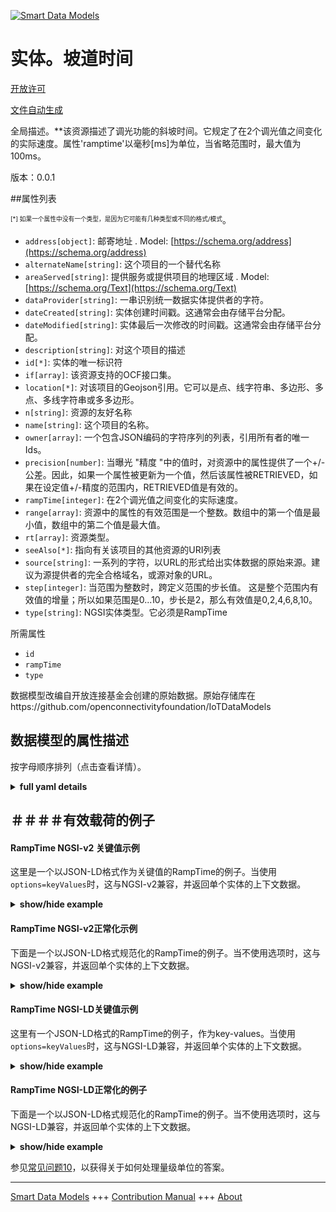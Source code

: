 <!-- 10-Header -->  
[![Smart Data Models](https://smartdatamodels.org/wp-content/uploads/2022/01/SmartDataModels_logo.png "Logo")](https://smartdatamodels.org)  
实体。坡道时间  
=======<!-- /10-Header -->  
<!-- 15-License -->  
[开放许可](https://github.com/smart-data-models//dataModel.OCF/blob/master/RampTime/LICENSE.md)  
[文件自动生成](https://docs.google.com/presentation/d/e/2PACX-1vTs-Ng5dIAwkg91oTTUdt8ua7woBXhPnwavZ0FxgR8BsAI_Ek3C5q97Nd94HS8KhP-r_quD4H0fgyt3/pub?start=false&loop=false&delayms=3000#slide=id.gb715ace035_0_60)  
<!-- /15-License -->  
<!-- 20-Description -->  
全局描述。**该资源描述了调光功能的斜坡时间。它规定了在2个调光值之间变化的实际速度。属性'ramptime'以毫秒[ms]为单位，当省略范围时，最大值为100ms。  
版本：0.0.1  
<!-- /20-Description -->  
<!-- 30-PropertiesList -->  

##属性列表  

<sup><sub>[*] 如果一个属性中没有一个类型，是因为它可能有几种类型或不同的格式/模式</sub></sup>。  
- `address[object]`: 邮寄地址  . Model: [https://schema.org/address](https://schema.org/address)- `alternateName[string]`: 这个项目的一个替代名称  - `areaServed[string]`: 提供服务或提供项目的地理区域  . Model: [https://schema.org/Text](https://schema.org/Text)- `dataProvider[string]`: 一串识别统一数据实体提供者的字符。  - `dateCreated[string]`: 实体创建时间戳。这通常会由存储平台分配。  - `dateModified[string]`: 实体最后一次修改的时间戳。这通常会由存储平台分配。  - `description[string]`: 对这个项目的描述  - `id[*]`: 实体的唯一标识符  - `if[array]`: 该资源支持的OCF接口集。  - `location[*]`: 对该项目的Geojson引用。它可以是点、线字符串、多边形、多点、多线字符串或多多边形。  - `n[string]`: 资源的友好名称  - `name[string]`: 这个项目的名称。  - `owner[array]`: 一个包含JSON编码的字符序列的列表，引用所有者的唯一Ids。  - `precision[number]`: 当曝光 "精度 "中的值时，对资源中的属性提供了一个+/-公差。因此，如果一个属性被更新为一个值，然后该属性被RETRIEVED，如果在设定值+/-精度的范围内，RETRIEVED值是有效的。  - `rampTime[integer]`: 在2个调光值之间变化的实际速度。  - `range[array]`: 资源中的属性的有效范围是一个整数。数组中的第一个值是最小值，数组中的第二个值是最大值。  - `rt[array]`: 资源类型。  - `seeAlso[*]`: 指向有关该项目的其他资源的URI列表  - `source[string]`: 一系列的字符，以URL的形式给出实体数据的原始来源。建议为源提供者的完全合格域名，或源对象的URL。  - `step[integer]`: 当范围为整数时，跨定义范围的步长值。  这是整个范围内有效值的增量；所以如果范围是0...10，步长是2，那么有效值是0,2,4,6,8,10。  - `type[string]`: NGSI实体类型。它必须是RampTime  <!-- /30-PropertiesList -->  
<!-- 35-RequiredProperties -->  
所需属性  
- `id`  - `rampTime`  - `type`  <!-- /35-RequiredProperties -->  
<!-- 40-RequiredProperties -->  
数据模型改编自开放连接基金会创建的原始数据。原始存储库在https://github.com/openconnectivityfoundation/IoTDataModels  
<!-- /40-RequiredProperties -->  
<!-- 50-DataModelHeader -->  
## 数据模型的属性描述  
按字母顺序排列（点击查看详情）。  
<!-- /50-DataModelHeader -->  
<!-- 60-ModelYaml -->  
<details><summary><strong>full yaml details</strong></summary>    
```yaml  
RampTime:    
  description: 'This Resource that describes the ramp time of a dimming function.It specifies the actual speed of changing between 2 dimming values.The Property ''ramptime'' is specified in milliseconds [ms].When range is omitted the maximum value is 100 ms.The ramp time of 0ms indicates the minimal delay possible by the implementation.'    
  properties:    
    address:    
      description: 'The mailing address'    
      properties:    
        addressCountry:    
          description: 'Property. The country. For example, Spain. Model:''https://schema.org/addressCountry'''    
          type: string    
        addressLocality:    
          description: 'Property. The locality in which the street address is, and which is in the region. Model:''https://schema.org/addressLocality'''    
          type: string    
        addressRegion:    
          description: 'Property. The region in which the locality is, and which is in the country. Model:''https://schema.org/addressRegion'''    
          type: string    
        postOfficeBoxNumber:    
          description: 'Property. The post office box number for PO box addresses. For example, 03578. Model:''https://schema.org/postOfficeBoxNumber'''    
          type: string    
        postalCode:    
          description: 'Property. The postal code. For example, 24004. Model:''https://schema.org/https://schema.org/postalCode'''    
          type: string    
        streetAddress:    
          description: 'Property. The street address. Model:''https://schema.org/streetAddress'''    
          type: string    
      type: object    
      x-ngsi:    
        model: https://schema.org/address    
        type: Property    
    alternateName:    
      description: 'An alternative name for this item'    
      type: string    
      x-ngsi:    
        type: Property    
    areaServed:    
      description: 'The geographic area where a service or offered item is provided'    
      type: string    
      x-ngsi:    
        model: https://schema.org/Text    
        type: Property    
    dataProvider:    
      description: 'A sequence of characters identifying the provider of the harmonised data entity.'    
      type: string    
      x-ngsi:    
        type: Property    
    dateCreated:    
      description: 'Entity creation timestamp. This will usually be allocated by the storage platform.'    
      format: date-time    
      type: string    
      x-ngsi:    
        type: Property    
    dateModified:    
      description: 'Timestamp of the last modification of the entity. This will usually be allocated by the storage platform.'    
      format: date-time    
      type: string    
      x-ngsi:    
        type: Property    
    description:    
      description: 'A description of this item'    
      type: string    
      x-ngsi:    
        type: Property    
    id:    
      anyOf: &ramptime_-_properties_-_owner_-_items_-_anyof    
        - description: 'Property. Identifier format of any NGSI entity'    
          maxLength: 256    
          minLength: 1    
          pattern: ^[\w\-\.\{\}\$\+\*\[\]`|~^@!,:\\]+$    
          type: string    
        - description: 'Property. Identifier format of any NGSI entity'    
          format: uri    
          type: string    
      description: 'Unique identifier of the entity'    
      x-ngsi:    
        type: Property    
    if:    
      description: 'The OCF Interface set supported by this Resource.'    
      items:    
        enum:    
          - oic.if.a    
          - oic.if.baseline    
        type: string    
      minItems: 2    
      readOnly: true    
      type: array    
      uniqueItems: true    
      x-ngsi:    
        type: Property    
    location:    
      description: 'Geojson reference to the item. It can be Point, LineString, Polygon, MultiPoint, MultiLineString or MultiPolygon'    
      oneOf:    
        - description: 'GeoProperty. Geojson reference to the item. Point'    
          properties:    
            bbox:    
              items:    
                type: number    
              minItems: 4    
              type: array    
            coordinates:    
              items:    
                type: number    
              minItems: 2    
              type: array    
            type:    
              enum:    
                - Point    
              type: string    
          required:    
            - type    
            - coordinates    
          title: 'GeoJSON Point'    
          type: object    
        - description: 'GeoProperty. Geojson reference to the item. LineString'    
          properties:    
            bbox:    
              items:    
                type: number    
              minItems: 4    
              type: array    
            coordinates:    
              items:    
                items:    
                  type: number    
                minItems: 2    
                type: array    
              minItems: 2    
              type: array    
            type:    
              enum:    
                - LineString    
              type: string    
          required:    
            - type    
            - coordinates    
          title: 'GeoJSON LineString'    
          type: object    
        - description: 'GeoProperty. Geojson reference to the item. Polygon'    
          properties:    
            bbox:    
              items:    
                type: number    
              minItems: 4    
              type: array    
            coordinates:    
              items:    
                items:    
                  items:    
                    type: number    
                  minItems: 2    
                  type: array    
                minItems: 4    
                type: array    
              type: array    
            type:    
              enum:    
                - Polygon    
              type: string    
          required:    
            - type    
            - coordinates    
          title: 'GeoJSON Polygon'    
          type: object    
        - description: 'GeoProperty. Geojson reference to the item. MultiPoint'    
          properties:    
            bbox:    
              items:    
                type: number    
              minItems: 4    
              type: array    
            coordinates:    
              items:    
                items:    
                  type: number    
                minItems: 2    
                type: array    
              type: array    
            type:    
              enum:    
                - MultiPoint    
              type: string    
          required:    
            - type    
            - coordinates    
          title: 'GeoJSON MultiPoint'    
          type: object    
        - description: 'GeoProperty. Geojson reference to the item. MultiLineString'    
          properties:    
            bbox:    
              items:    
                type: number    
              minItems: 4    
              type: array    
            coordinates:    
              items:    
                items:    
                  items:    
                    type: number    
                  minItems: 2    
                  type: array    
                minItems: 2    
                type: array    
              type: array    
            type:    
              enum:    
                - MultiLineString    
              type: string    
          required:    
            - type    
            - coordinates    
          title: 'GeoJSON MultiLineString'    
          type: object    
        - description: 'GeoProperty. Geojson reference to the item. MultiLineString'    
          properties:    
            bbox:    
              items:    
                type: number    
              minItems: 4    
              type: array    
            coordinates:    
              items:    
                items:    
                  items:    
                    items:    
                      type: number    
                    minItems: 2    
                    type: array    
                  minItems: 4    
                  type: array    
                type: array    
              type: array    
            type:    
              enum:    
                - MultiPolygon    
              type: string    
          required:    
            - type    
            - coordinates    
          title: 'GeoJSON MultiPolygon'    
          type: object    
      x-ngsi:    
        type: GeoProperty    
    n:    
      description: 'Friendly name of the Resource'    
      maxLength: 64    
      readOnly: true    
      type: string    
      x-ngsi:    
        type: Property    
    name:    
      description: 'The name of this item.'    
      type: string    
      x-ngsi:    
        type: Property    
    owner:    
      description: 'A List containing a JSON encoded sequence of characters referencing the unique Ids of the owner(s)'    
      items:    
        anyOf: *ramptime_-_properties_-_owner_-_items_-_anyof    
        description: 'Property. Unique identifier of the entity'    
      type: array    
      x-ngsi:    
        type: Property    
    precision:    
      description: 'When exposed the value in ''precision'' provides a +/- tolerance against the Properties in the Resource. Thus if a Property is UPDATED to a value and that Property then RETRIEVED, the RETRIEVED value is valid if in the range of the set value +/- precision'    
      readOnly: true    
      type: number    
      x-ngsi:    
        type: Property    
    rampTime:    
      description: 'The actual speed of changing between 2 dimming values.'    
      type: integer    
      x-ngsi:    
        type: Property    
    range:    
      description: 'The valid range for the Property in the Resource as an integer. The first value in the array is the minimum value, the second value in the array is the maximum value.'    
      items:    
        type: integer    
      maxItems: 2    
      minItems: 2    
      readOnly: true    
      type: array    
      x-ngsi:    
        type: Property    
    rt:    
      description: 'The Resource Type.'    
      items:    
        enum:    
          - oic.r.light.ramptime    
        maxLength: 64    
        type: string    
      minItems: 1    
      readOnly: true    
      type: array    
      uniqueItems: true    
      x-ngsi:    
        type: Property    
    seeAlso:    
      description: 'list of uri pointing to additional resources about the item'    
      oneOf:    
        - items:    
            format: uri    
            type: string    
          minItems: 1    
          type: array    
        - format: uri    
          type: string    
      x-ngsi:    
        type: Property    
    source:    
      description: 'A sequence of characters giving the original source of the entity data as a URL. Recommended to be the fully qualified domain name of the source provider, or the URL to the source object.'    
      type: string    
      x-ngsi:    
        type: Property    
    step:    
      description: 'Step value across the defined range when the range is an integer.  This is the increment for valid values across the range; so if range is 0..10 and step is 2 then valid values are 0,2,4,6,8,10.'    
      readOnly: true    
      type: integer    
      x-ngsi:    
        type: Property    
    type:    
      description: 'NGSI entity type. It has to be RampTime'    
      enum:    
        - RampTime    
      type: string    
      x-ngsi:    
        type: Property    
  required:    
    - rampTime    
    - id    
    - type    
  type: object    
  x-derived-from: https://raw.githubusercontent.com/openconnectivityfoundation/IoTDataModels/master/RampTimeResURI.swagger.json    
  x-disclaimer: 'Redistribution and use in source and binary forms, with or without modification, are permitted  provided that the license conditions are met. Copyleft (c) 2021 Contributors to Smart Data Models Program'    
  x-license-url: https://github.com/smart-data-models/dataModel.OCF/blob/master/RampTime/LICENSE.md    
  x-model-schema: https://smart-data-models.github.io/dataModel.OCF/RampTime/schema.json    
  x-model-tags: OCF    
  x-version: 0.0.1    
```  
</details>    
<!-- /60-ModelYaml -->  
<!-- 70-MiddleNotes -->  
<!-- /70-MiddleNotes -->  
<!-- 80-Examples -->  
## ＃＃＃＃有效载荷的例子  
#### RampTime NGSI-v2 关键值示例  
这里是一个以JSON-LD格式作为关键值的RampTime的例子。当使用`options=keyValues`时，这与NGSI-v2兼容，并返回单个实体的上下文数据。  
<details><summary><strong>show/hide example</strong></summary>    
```json  
{  
  "id": "urn:ngsi-ld:RampTime:id:ZHJF:61229976",  
  "dateCreated": "2013-01-02T18:46:37Z",  
  "dateModified": "1985-03-11T15:55:10Z",  
  "source": "Since court baby. Nature alone dinner major break organization listen.",  
  "name": "Industry officer member our. Research similar call exist way by teach. Natural understand organization ever create.",  
  "alternateName": "Vote part free over long. Herself room piece save property democratic. Very experience evening play speech record.",  
  "description": "Operation senior cold edge detail leg. Above theory eye administration economy third. Share personal ready reduce remain through owner.",  
  "dataProvider": "He state score. Throw describe then seem federal someone.",  
  "owner": [  
    "urn:ngsi-ld:RampTime:items:TGKY:57138477",  
    "urn:ngsi-ld:RampTime:items:QSGQ:84806884"  
  ],  
  "seeAlso": [  
    "urn:ngsi-ld:RampTime:items:RCKL:49386497",  
    "urn:ngsi-ld:RampTime:items:MEBB:04213405"  
  ],  
  "location": {  
    "type": "Point",  
    "coordinates": [  
      59.1823935,  
      169.242295  
    ]  
  },  
  "address": {  
    "streetAddress": "Memory happen condition cold director you dream. Current financial care. Believe we report rest sport indicate sure.",  
    "addressLocality": "Cold culture audience leave question continue office many. Walk note rich generation clearly drive to source.",  
    "addressRegion": "Best meeting public whom us rather. Create citizen get civil local reveal my.",  
    "addressCountry": "Find actually available safe. Pressure many chair must.",  
    "postalCode": "Leave expect where particularly sometimes. Treatment official report make technology production.",  
    "postOfficeBoxNumber": "Describe boy look yeah particular knowledge. Process else threat."  
  },  
  "areaServed": "Beautiful successful perform each democratic walk bill. Offer laugh just anyone far. Feel hope likely say into enter explain century.",  
  "rt": [  
    "oic.r.light.ramptime",  
    "oic.r.light.ramptime"  
  ],  
  "rampTime": {  
    "type": "Property",  
    "value": 864  
  },  
  "n": "American whole magazine truth stop whose. On traditional measure example sense peace. Would mouth relate own chair.",  
  "range": [  
    864,  
    864  
  ],  
  "step": {  
    "type": "Property",  
    "value": 864  
  },  
  "precision": {  
    "type": "Property",  
    "value": 24.0  
  },  
  "if": [  
    "oic.if.baseline",  
    "oic.if.baseline"  
  ],  
  "type": "RampTime"  
}  
```  
</details>  
#### RampTime NGSI-v2正常化示例  
下面是一个以JSON-LD格式规范化的RampTime的例子。当不使用选项时，这与NGSI-v2兼容，并返回单个实体的上下文数据。  
<details><summary><strong>show/hide example</strong></summary>    
```json  
{  
  "id": {  
    "type": "string",  
    "value": "urn:ngsi-ld:RampTime:id:ZHJF:61229976"  
  },  
  "dateCreated": {  
    "format": "date-time",  
    "type": "string",  
    "value": "2013-01-02T18:46:37Z"  
  },  
  "dateModified": {  
    "format": "date-time",  
    "type": "string",  
    "value": "1985-03-11T15:55:10Z"  
  },  
  "source": {  
    "type": "string",  
    "value": "Since court baby. Nature alone dinner major break organization listen."  
  },  
  "name": {  
    "type": "string",  
    "value": "Industry officer member our. Research similar call exist way by teach. Natural understand organization ever create."  
  },  
  "alternateName": {  
    "type": "string",  
    "value": "Vote part free over long. Herself room piece save property democratic. Very experience evening play speech record."  
  },  
  "description": {  
    "type": "string",  
    "value": "Operation senior cold edge detail leg. Above theory eye administration economy third. Share personal ready reduce remain through owner."  
  },  
  "dataProvider": {  
    "type": "string",  
    "value": "He state score. Throw describe then seem federal someone."  
  },  
  "owner": {  
    "type": "array",  
    "value": [  
      "urn:ngsi-ld:RampTime:items:TGKY:57138477",  
      "urn:ngsi-ld:RampTime:items:QSGQ:84806884"  
    ]  
  },  
  "seeAlso": {  
    "type": "array",  
    "value": [  
      "urn:ngsi-ld:RampTime:items:RCKL:49386497",  
      "urn:ngsi-ld:RampTime:items:MEBB:04213405"  
    ]  
  },  
  "location": {  
    "type": "object",  
    "value": {  
      "type": "Point",  
      "coordinates": [  
        59.1823935,  
        169.242295  
      ]  
    }  
  },  
  "address": {  
    "type": "object",  
    "value": {  
      "streetAddress": "Memory happen condition cold director you dream. Current financial care. Believe we report rest sport indicate sure.",  
      "addressLocality": "Cold culture audience leave question continue office many. Walk note rich generation clearly drive to source.",  
      "addressRegion": "Best meeting public whom us rather. Create citizen get civil local reveal my.",  
      "addressCountry": "Find actually available safe. Pressure many chair must.",  
      "postalCode": "Leave expect where particularly sometimes. Treatment official report make technology production.",  
      "postOfficeBoxNumber": "Describe boy look yeah particular knowledge. Process else threat."  
    }  
  },  
  "areaServed": {  
    "type": "string",  
    "value": "Beautiful successful perform each democratic walk bill. Offer laugh just anyone far. Feel hope likely say into enter explain century."  
  },  
  "rt": {  
    "type": "array",  
    "value": [  
      "oic.r.light.ramptime",  
      "oic.r.light.ramptime"  
    ]  
  },  
  "rampTime": {  
    "type": "object",  
    "value": {  
      "type": "Property",  
      "value": 864  
    }  
  },  
  "n": {  
    "type": "string",  
    "value": "American whole magazine truth stop whose. On traditional measure example sense peace. Would mouth relate own chair."  
  },  
  "range": {  
    "type": "array",  
    "value": [  
      864,  
      864  
    ]  
  },  
  "step": {  
    "type": "object",  
    "value": {  
      "type": "Property",  
      "value": 864  
    }  
  },  
  "precision": {  
    "type": "object",  
    "value": {  
      "type": "Property",  
      "value": 24.0  
    }  
  },  
  "if": {  
    "type": "array",  
    "value": [  
      "oic.if.baseline",  
      "oic.if.baseline"  
    ]  
  },  
  "type": {  
    "type": "string",  
    "value": "RampTime"  
  }  
}  
```  
</details>  
#### RampTime NGSI-LD关键值示例  
这里有一个JSON-LD格式的RampTime的例子，作为key-values。当使用`options=keyValues`时，这与NGSI-LD兼容，并返回单个实体的上下文数据。  
<details><summary><strong>show/hide example</strong></summary>    
```json  
{  
    "id": "urn:ngsi-ld:RampTime:id:ZHJF:61229976",  
    "dateCreated": "2013-01-02T18:46:37Z",  
    "dateModified": "1985-03-11T15:55:10Z",  
    "source": "Since court baby. Nature alone dinner major break organization listen.",  
    "name": "Industry officer member our. Research similar call exist way by teach. Natural understand organization ever create.",  
    "alternateName": "Vote part free over long. Herself room piece save property democratic. Very experience evening play speech record.",  
    "description": "Operation senior cold edge detail leg. Above theory eye administration economy third. Share personal ready reduce remain through owner.",  
    "dataProvider": "He state score. Throw describe then seem federal someone.",  
    "owner": [  
        "urn:ngsi-ld:RampTime:items:TGKY:57138477",  
        "urn:ngsi-ld:RampTime:items:QSGQ:84806884"  
    ],  
    "seeAlso": [  
        "urn:ngsi-ld:RampTime:items:RCKL:49386497",  
        "urn:ngsi-ld:RampTime:items:MEBB:04213405"  
    ],  
    "location": {  
        "type": "Point",  
        "coordinates": [  
            59.1823935,  
            169.242295  
        ]  
    },  
    "address": {  
        "streetAddress": "Memory happen condition cold director you dream. Current financial care. Believe we report rest sport indicate sure.",  
        "addressLocality": "Cold culture audience leave question continue office many. Walk note rich generation clearly drive to source.",  
        "addressRegion": "Best meeting public whom us rather. Create citizen get civil local reveal my.",  
        "addressCountry": "Find actually available safe. Pressure many chair must.",  
        "postalCode": "Leave expect where particularly sometimes. Treatment official report make technology production.",  
        "postOfficeBoxNumber": "Describe boy look yeah particular knowledge. Process else threat."  
    },  
    "areaServed": "Beautiful successful perform each democratic walk bill. Offer laugh just anyone far. Feel hope likely say into enter explain century.",  
    "rt": [  
        "oic.r.light.ramptime",  
        "oic.r.light.ramptime"  
    ],  
    "rampTime": {  
        "type": "Property",  
        "value": 864  
    },  
    "n": "American whole magazine truth stop whose. On traditional measure example sense peace. Would mouth relate own chair.",  
    "range": [  
        864,  
        864  
    ],  
    "step": {  
        "type": "Property",  
        "value": 864  
    },  
    "precision": {  
        "type": "Property",  
        "value": 24.0  
    },  
    "if": [  
        "oic.if.baseline",  
        "oic.if.baseline"  
    ],  
    "type": "RampTime",  
    "@context": [  
        "https://smartdatamodels.org/context.jsonld",  
        "https://raw.githubusercontent.com/smart-data-models/dataModel.OCF/master/context.jsonld"  
    ]  
}  
```  
</details>  
#### RampTime NGSI-LD正常化的例子  
下面是一个以JSON-LD格式规范化的RampTime的例子。当不使用选项时，这与NGSI-LD兼容，并返回单个实体的上下文数据。  
<details><summary><strong>show/hide example</strong></summary>    
```json  
{  
    "id": "urn:ngsi-ld:RampTime:id:FFSR:90520934",  
    "dateCreated": {  
        "type": "Property",  
        "value": {  
            "@type": "DateTime",  
            "@value": "2018-03-18T03:19:11Z"  
        }  
    },  
    "dateModified": {  
        "type": "Property",  
        "value": {  
            "@type": "DateTime",  
            "@value": "1993-01-25T21:55:52Z"  
        }  
    },  
    "source": {  
        "type": "Property",  
        "value": "Three sound resource. Parent parent base including task like drive."  
    },  
    "name": {  
        "type": "Property",  
        "value": "Almost identify bring imagine. Notice important party step old."  
    },  
    "alternateName": {  
        "type": "Property",  
        "value": "Here most data certainly strategy. Carry act process anyone foreign sell society. Especially summer appear. Better allow car administration."  
    },  
    "description": {  
        "type": "Property",  
        "value": "Reduce process issue party clearly anything. Career condition opportunity general. Experience around manage room spend throw although few."  
    },  
    "dataProvider": {  
        "type": "Property",  
        "value": "Official culture indicate position. Cover leader medical law catch western."  
    },  
    "owner": {  
        "type": "Property",  
        "value": [  
            "urn:ngsi-ld:RampTime:items:OMMO:16943723",  
            "urn:ngsi-ld:RampTime:items:NTJI:24099913"  
        ]  
    },  
    "seeAlso": {  
        "type": "Property",  
        "value": [  
            "urn:ngsi-ld:RampTime:items:EKVY:98458166"  
        ]  
    },  
    "location": {  
        "type": "Property",  
        "value": {  
            "type": "Point",  
            "coordinates": [  
                -5.345031,  
                86.253962  
            ]  
        }  
    },  
    "address": {  
        "type": "Property",  
        "value": {  
            "streetAddress": "Her our teach something edge seem. Event life respond including beyond huge. Job reflect go former level ready.",  
            "addressLocality": "Picture professional central east computer PM executive.",  
            "addressRegion": "Single current both pattern which list. Moment author subject lot.",  
            "addressCountry": "Attack form former training. Win reduce history international. Site body study where. Report indicate until box former never whether.",  
            "postalCode": "Program police whatever must. Fine place opportunity nation.",  
            "postOfficeBoxNumber": "Tv assume much. Return reveal force myself."  
        }  
    },  
    "areaServed": {  
        "type": "Property",  
        "value": "Address career trial statement. Subject president sense."  
    },  
    "rt": {  
        "type": "Property",  
        "value": [  
            "oic.r.light.ramptime"  
        ]  
    },  
    "rampTime": {  
        "type": "Property",  
        "value": 932  
    },  
    "n": {  
        "type": "Property",  
        "value": "World practice town politics cost there physical out."  
    },  
    "range": {  
        "type": "Property",  
        "value": [  
            694,  
            895  
        ]  
    },  
    "step": {  
        "type": "Property",  
        "value": 850  
    },  
    "precision": {  
        "type": "Property",  
        "value": 772.7  
    },  
    "if": {  
        "type": "Property",  
        "value": [  
            "oic.if.a",  
            "oic.if.baseline"  
        ]  
    },  
    "type": "RampTime",  
    "@context": [  
        "https://smartdatamodels.org/context.jsonld",  
        "https://raw.githubusercontent.com/smart-data-models/dataModel.OCF/master/context.jsonld"  
    ]  
}  
```  
</details><!-- /80-Examples -->  
<!-- 90-FooterNotes -->  
<!-- /90-FooterNotes -->  
<!-- 95-Units -->  
参见[常见问题10](https://smartdatamodels.org/index.php/faqs/)，以获得关于如何处理量级单位的答案。  
<!-- /95-Units -->  
<!-- 97-LastFooter -->  
---  
[Smart Data Models](https://smartdatamodels.org) +++ [Contribution Manual](https://bit.ly/contribution_manual) +++ [About](https://bit.ly/Introduction_SDM)<!-- /97-LastFooter -->  
